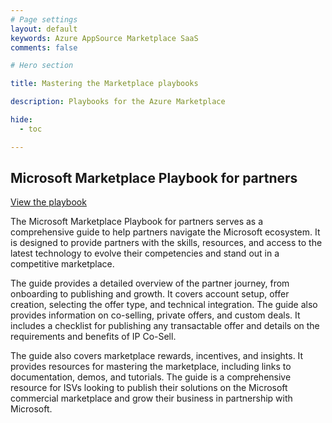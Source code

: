 ```yaml
---
# Page settings
layout: default
keywords: Azure AppSource Marketplace SaaS
comments: false

# Hero section

title: Mastering the Marketplace playbooks

description: Playbooks for the Azure Marketplace

hide:
  - toc

---
```


## Microsoft Marketplace Playbook for partners

[View the playbook](./Microsoft%20Marketplace%20Playbook%206.pdf)

The Microsoft Marketplace Playbook for partners serves as a comprehensive guide to help partners navigate the Microsoft ecosystem. It is designed to provide partners with the skills, resources, and access to the latest technology to evolve their competencies and stand out in a competitive marketplace. 
 
The guide provides a detailed overview of the partner journey, from onboarding to publishing and growth. It covers account setup, offer creation, selecting the offer type, and technical integration. The guide also provides information on co-selling, private offers, and custom deals. It includes a checklist for publishing any transactable offer and details on the requirements and benefits of IP Co-Sell. 

The guide also covers marketplace rewards, incentives, and insights. It provides resources for mastering the marketplace, including links to documentation, demos, and tutorials. The guide is a comprehensive resource for ISVs looking to publish their solutions on the Microsoft commercial marketplace and grow their business in partnership with Microsoft.